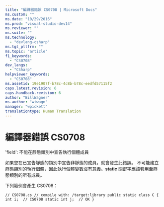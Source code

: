 ```yaml
---
title: "編譯器錯誤 CS0708 | Microsoft Docs"
ms.custom: ""
ms.date: "10/29/2016"
ms.prod: "visual-studio-dev14"
ms.reviewer: ""
ms.suite: ""
ms.technology: 
  - "devlang-csharp"
ms.tgt_pltfrm: ""
ms.topic: "article"
f1_keywords: 
  - "CS0708"
dev_langs: 
  - "CSharp"
helpviewer_keywords: 
  - "CS0708"
ms.assetid: 19e1907f-b78c-4c8b-b78c-eedfd57115f2
caps.latest.revision: 6
caps.handback.revision: 6
author: "BillWagner"
ms.author: "wiwagn"
manager: "wpickett"
translationtype: Human Translation
---
```

# 編譯器錯誤 CS0708
'field': 不能在靜態類別中宣告執行個體成員  
  
 如果您在已宣告靜態的類別中宣告非靜態的成員，就會發生此錯誤。 不可能建立靜態類別的執行個體，因此執行個體變數沒有意義。**static** 關鍵字應該套用至靜態類別的所有成員。  
  
 下列範例會產生 CS0708：  
  
```  
// CS0708.cs // compile with: /target:library public static class C { int i;  // CS0708 static int j;  // OK }  
```